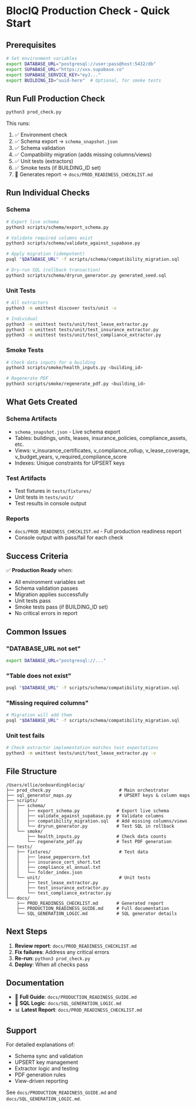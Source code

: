 # BlocIQ Production Check - Quick Start

## Prerequisites

```bash
# Set environment variables
export DATABASE_URL="postgresql://user:pass@host:5432/db"
export SUPABASE_URL="https://xxx.supabase.co"
export SUPABASE_SERVICE_KEY="eyJ..."
export BUILDING_ID="uuid-here"  # Optional, for smoke tests
```

## Run Full Production Check

```bash
python3 prod_check.py
```

This runs:
1. ✅ Environment check
2. ✅ Schema export → `schema_snapshot.json`
3. ✅ Schema validation
4. ✅ Compatibility migration (adds missing columns/views)
5. ✅ Unit tests (extractors)
6. ✅ Smoke tests (if BUILDING_ID set)
7. 📄 Generates report → `docs/PROD_READINESS_CHECKLIST.md`

## Run Individual Checks

### Schema

```bash
# Export live schema
python3 scripts/schema/export_schema.py

# Validate required columns exist
python3 scripts/schema/validate_against_supabase.py

# Apply migration (idempotent)
psql "$DATABASE_URL" -f scripts/schema/compatibility_migration.sql

# Dry-run SQL (rollback transaction)
python3 scripts/schema/dryrun_generator.py generated_seed.sql
```

### Unit Tests

```bash
# All extractors
python3 -m unittest discover tests/unit -v

# Individual
python3 -m unittest tests/unit/test_lease_extractor.py
python3 -m unittest tests/unit/test_insurance_extractor.py
python3 -m unittest tests/unit/test_compliance_extractor.py
```

### Smoke Tests

```bash
# Check data inputs for a building
python3 scripts/smoke/health_inputs.py <building_id>

# Regenerate PDF
python3 scripts/smoke/regenerate_pdf.py <building_id>
```

## What Gets Created

### Schema Artifacts
- `schema_snapshot.json` - Live schema export
- Tables: buildings, units, leases, insurance_policies, compliance_assets, etc.
- Views: v_insurance_certificates, v_compliance_rollup, v_lease_coverage, v_budget_years, v_required_compliance_score
- Indexes: Unique constraints for UPSERT keys

### Test Artifacts
- Test fixtures in `tests/fixtures/`
- Unit tests in `tests/unit/`
- Test results in console output

### Reports
- `docs/PROD_READINESS_CHECKLIST.md` - Full production readiness report
- Console output with pass/fail for each check

## Success Criteria

✅ **Production Ready** when:
- All environment variables set
- Schema validation passes
- Migration applies successfully
- Unit tests pass
- Smoke tests pass (if BUILDING_ID set)
- No critical errors in report

## Common Issues

### "DATABASE_URL not set"
```bash
export DATABASE_URL="postgresql://..."
```

### "Table does not exist"
```bash
psql "$DATABASE_URL" -f scripts/schema/compatibility_migration.sql
```

### "Missing required columns"
```bash
# Migration will add them
psql "$DATABASE_URL" -f scripts/schema/compatibility_migration.sql
```

### Unit test fails
```bash
# Check extractor implementation matches test expectations
python3 -m unittest tests/unit/test_lease_extractor.py -v
```

## File Structure

```
/Users/ellie/onboardingblociq/
├── prod_check.py                          # Main orchestrator
├── sql_generator_maps.py                  # UPSERT keys & column maps
├── scripts/
│   ├── schema/
│   │   ├── export_schema.py              # Export live schema
│   │   ├── validate_against_supabase.py  # Validate columns
│   │   ├── compatibility_migration.sql   # Add missing columns/views
│   │   └── dryrun_generator.py           # Test SQL in rollback
│   └── smoke/
│       ├── health_inputs.py              # Check data counts
│       └── regenerate_pdf.py             # Test PDF generation
├── tests/
│   ├── fixtures/                          # Test data
│   │   ├── lease_peppercorn.txt
│   │   ├── insurance_cert_short.txt
│   │   ├── compliance_el_annual.txt
│   │   └── folder_index.json
│   └── unit/                              # Unit tests
│       ├── test_lease_extractor.py
│       ├── test_insurance_extractor.py
│       └── test_compliance_extractor.py
└── docs/
    ├── PROD_READINESS_CHECKLIST.md       # Generated report
    ├── PRODUCTION_READINESS_GUIDE.md     # Full documentation
    └── SQL_GENERATION_LOGIC.md           # SQL generator details
```

## Next Steps

1. **Review report**: `docs/PROD_READINESS_CHECKLIST.md`
2. **Fix failures**: Address any critical errors
3. **Re-run**: `python3 prod_check.py`
4. **Deploy**: When all checks pass

## Documentation

- 📘 **Full Guide**: `docs/PRODUCTION_READINESS_GUIDE.md`
- 🔧 **SQL Logic**: `docs/SQL_GENERATION_LOGIC.md`
- 📊 **Latest Report**: `docs/PROD_READINESS_CHECKLIST.md`

## Support

For detailed explanations of:
- Schema sync and validation
- UPSERT key management
- Extractor logic and testing
- PDF generation rules
- View-driven reporting

See `docs/PRODUCTION_READINESS_GUIDE.md` and `docs/SQL_GENERATION_LOGIC.md`.
